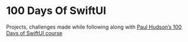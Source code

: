 # 100 Days Of SwiftUI
Projects, challenges made while following along with [Paul Hudson’s 100 Days of SwiftUI course](https://www.hackingwithswift.com/100/swiftui)
